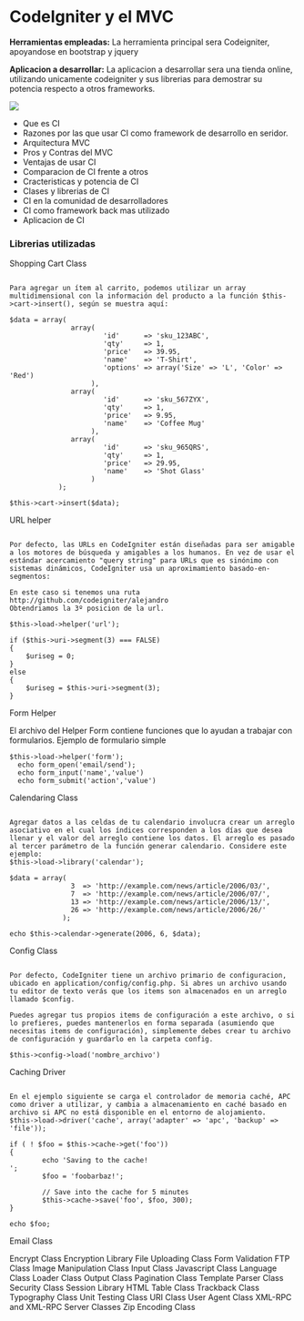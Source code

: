 <h1>CodeIgniter y el MVC</h1>


<p><b>Herramientas empleadas:</b> La herramienta principal sera Codeigniter, apoyandose en bootstrap y jquery</p>


<p><b>Aplicacion a desarrollar:</b> La aplicacion a desarrollar sera una tienda online, utilizando unicamente codeigniter y sus librerias para demostrar su potencia respecto a otros frameworks.</p>

<img src="http://blog.collectivecloudperu.com/wp-content/uploads/2015/04/111.png">

<ul>
  <li>Que es CI</li>
  <li>Razones por las que usar CI como framework de desarrollo en seridor.</li>
  <li>Arquitectura MVC</li>
  <li>Pros y Contras del MVC</li>
  <li>Ventajas de usar CI</li>
  <li>Comparacion de CI frente a otros</li>
  <li>Cracteristicas y potencia de CI</li>
  <li>Clases y librerias de CI</li>
  <li>CI en la comunidad de desarrolladores</li>
  <li>CI como framework back mas utilizado</li>
  <li>Aplicacion de CI</li>
</ul>

<h3>Librerias utilizadas</h3>

Shopping Cart Class

<pre><code>
Para agregar un ítem al carrito, podemos utilizar un array multidimensional con la información del producto a la función $this- >cart->insert(), según se muestra aquí:

$data = array(
               array(
                       'id'      => 'sku_123ABC',
                       'qty'     => 1,
                       'price'   => 39.95,
                       'name'    => 'T-Shirt',
                       'options' => array('Size' => 'L', 'Color' => 'Red')
                    ),
               array(
                       'id'      => 'sku_567ZYX',
                       'qty'     => 1,
                       'price'   => 9.95,
                       'name'    => 'Coffee Mug'
                    ),
               array(
                       'id'      => 'sku_965QRS',
                       'qty'     => 1,
                       'price'   => 29.95,
                       'name'    => 'Shot Glass'
                    )
            );

$this->cart->insert($data);
</code></pre>


URL helper
<pre><code>
Por defecto, las URLs en CodeIgniter están diseñadas para ser amigable a los motores de búsqueda y amigables a los humanos. En vez de usar el estándar acercamiento "query string" para URLs que es sinónimo con sistemas dinámicos, CodeIgniter usa un aproximamiento basado-en-segmentos:

En este caso si tenemos una ruta http://github.com/codeigniter/alejandro
Obtendriamos la 3º posicion de la url.

$this->load->helper('url');

if ($this->uri->segment(3) === FALSE)
{
    $uriseg = 0;
}
else
{
    $uriseg = $this->uri->segment(3);
}
</code></pre>

Form Helper

El archivo del Helper Form contiene funciones que lo ayudan a trabajar con formularios. Ejemplo de formulario simple

<pre><code>$this->load->helper('form');
  echo form_open('email/send');
  echo form_input('name','value')
  echo form_submit('action','value')
</pre></code>


Calendaring Class

<pre><code>
Agregar datos a las celdas de tu calendario involucra crear un arreglo asociativo en el cual los índices corresponden a los días que desea llenar y el valor del arreglo contiene los datos. El arreglo es pasado al tercer parámetro de la función generar calendario. Considere este ejemplo:
$this->load->library('calendar');

$data = array(
               3  => 'http://example.com/news/article/2006/03/',
               7  => 'http://example.com/news/article/2006/07/',
               13 => 'http://example.com/news/article/2006/13/',
               26 => 'http://example.com/news/article/2006/26/'
             );

echo $this->calendar->generate(2006, 6, $data);
</code></pre>




Config Class


<pre><code>
Por defecto, CodeIgniter tiene un archivo primario de configuracion, ubicado en application/config/config.php. Si abres un archivo usando tu editor de texto verás que los items son almacenados en un arreglo llamado $config.

Puedes agregar tus propios items de configuración a este archivo, o si lo prefieres, puedes mantenerlos en forma separada (asumiendo que necesitas items de configuración), simplemente debes crear tu archivo de configuración y guardarlo en la carpeta config.

$this->config->load('nombre_archivo')</code></pre>

Caching Driver

<pre><code>
En el ejemplo siguiente se carga el controlador de memoria caché, APC como driver a utilizar, y cambia a almacenamiento en caché basado en archivo si APC no está disponible en el entorno de alojamiento.
$this->load->driver('cache', array('adapter' => 'apc', 'backup' => 'file'));

if ( ! $foo = $this->cache->get('foo'))
{
        echo 'Saving to the cache!<br />';
        $foo = 'foobarbaz!';

        // Save into the cache for 5 minutes
        $this->cache->save('foo', $foo, 300);
}

echo $foo;
</code></pre>


Email Class

Encrypt Class
Encryption Library
File Uploading Class
Form Validation
FTP Class
Image Manipulation Class
Input Class
Javascript Class
Language Class
Loader Class
Output Class
Pagination Class
Template Parser Class
Security Class
Session Library
HTML Table Class
Trackback Class
Typography Class
Unit Testing Class
URI Class
User Agent Class
XML-RPC and XML-RPC Server Classes
Zip Encoding Class

